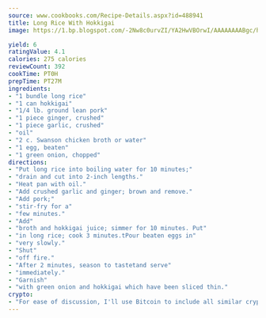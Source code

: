 ```yaml
---
source: www.cookbooks.com/Recipe-Details.aspx?id=488941
title: Long Rice With Hokkigai
image: https://1.bp.blogspot.com/-2Nw8c0urvZI/YA2HwVBOrwI/AAAAAAAABgc/hcoCuYbLRGghREWYfHLERS8jzKEXzVPXwCLcBGAsYHQ/s154/14.png

yield: 6
ratingValue: 4.1
calories: 275 calories
reviewCount: 392
cookTime: PT0H
prepTime: PT27M
ingredients:
- "1 bundle long rice"
- "1 can hokkigai"
- "1/4 lb. ground lean pork"
- "1 piece ginger, crushed"
- "1 piece garlic, crushed"
- "oil"
- "2 c. Swanson chicken broth or water"
- "1 egg, beaten"
- "1 green onion, chopped"
directions:
- "Put long rice into boiling water for 10 minutes;"
- "drain and cut into 2-inch lengths."
- "Heat pan with oil."
- "Add crushed garlic and ginger; brown and remove."
- "Add pork;"
- "stir-fry for a"
- "few minutes."
- "Add"
- "broth and hokkigai juice; simmer for 10 minutes. Put"
- "in long rice; cook 3 minutes.tPour beaten eggs in"
- "very slowly."
- "Shut"
- "off fire."
- "After 2 minutes, season to tastetand serve"
- "immediately."
- "Garnish"
- "with green onion and hokkigai which have been sliced thin."
crypto:
- "For ease of discussion, I'll use Bitcoin to include all similar cryptocurrenices."
---
```

